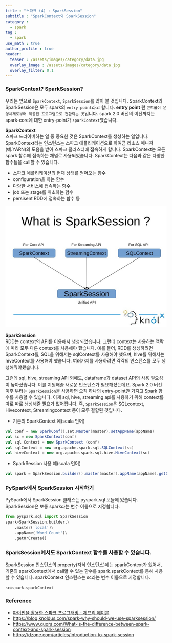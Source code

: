 ```yaml
---
title : "스파크 (4) : SparkSession"
subtitle : "SparkContext와 SparkSession"
category :
  - spark
tag :
  - spark
use_math : true
author_profile : true
header:
  teaser : /assets/images/category/data.jpg
  overlay_image : /assets/images/category/data.jpg
  overlay_filter: 0.1
---
```


### **SparkContext? SparkSession?**

우리는 앞으로 ``SparkContext``, ``SparkSession``를 많이 볼 것입니다. SparkContext와 SparkSession은 모두 spark의 ``entry point``라고 합니다. **entry point** 란 ``콘트롤이 운영체제로부터 제공된 프로그램으로 전환되는 곳``입니다. spark 2.0 버전의 이전까지는 spark-core에 대한 entry-point가 ``sparkContext``였습니다. 

**SparkContext**  
스파크 드라이버하는 일 중 중요한 것은 SparkContext를 생성하는 일입니다. SparkContext라는 인스턴스는 스파크 애플리케이션으로 하여금 리소스 매니저(예.YARN)의 도움을 받아 스파크 클러스터에 접속하게 합니다. SparkContext는 모든 spark 함수에 접속하는 채널로 사용되었습니다.  SparkContext는 다음과 같은 다양한 함수들을 call할 수 있습니다.

- 스파크 애플리케이션의 현재 상태를 얻어오는 함수  
- configuration을 하는 함수
- 다양한 서비스에 접속하는 함수  
- job 또는 stage를 취소하는 함수 
- persisent RDD에 접속하는 함수 등

<img src='../assets/img/spark/scandss.jpg'>


**SparkSession**  
RDD는 context의 API를 이용해서 생성되었습니다. 그런데 context는 사용하는 맥락에 따라 모두 다른 context를 사용해야 했습니다. 예를 들어, RDD를 생성하려면 SparkContext를, SQL을 위해서는 sqlContext를 사용해야 했으며, hive를 위해서는 hiveContext를 사용해야 했습니다. 여러가지를 사용하려면 각각의 인스턴스를 모두 생성해줘야했습니다. 

그런데 sql, hive, streaming API 외에도, dataframe과 dataset API의 사용 필요성이 높아졌습니다. 이를 지원해줄 새로운 인스턴스가 필요해졌는데요. Spark 2.0 버전 이후 부터는 ``SparkSession``을 사용하면 오직 하나의 entry-point만 가지고 Spark 함수를 사용할 수 있습니다. 이제 sql, hive, streaming api를 사용하기 위해 context를 따로 따로 생성해줄 필요가 없어집니다. 즉, ``SparkSession``은 SQLcontext, Hivecontext, Streamingcontext 등이 모두 결합된 것입니다. 

- 기존의 SparkContext 예(scala 언어)
```scala
val conf = new SparkConf().set.Master(master).setAppName(appName)
val sc = new SparkContext(conf)
val sql Context = new SparkContext (conf)
val sqlContext = new org.apache.spark.sql.SQLContext(sc)
val hiveContext = new org.apache.spark.sql.hive.HiveContext(sc)
```

- SparkSession 사용 예(scala 언어)
```scala
val spark = SparkSession.builder().master(master).appName(appName).getOrCreate()
```

### **PySpark에서 SparkSession 시작하기**

PySpark에서 SparkSession 클래스는 pyspark.sql 모듈에 있습니다. SparkSession은 보통 spark라는 변수 이름으로 지정합니다.

```python
from pyspark.sql import SparkSession
spark=SparkSession.builder.\
    .master('local')\
    .appName('Word Count')\
    .getOrCreate()
```

### **SparkSession에서도 SparkContext 함수를 사용할 수 있습니다.** 

SparkSession 인스턴스의 property(자식 인스턴스)에는 sparkContext가 있어서, 기존의 sparkContext에서 call할 수 있는 함수를 spark.sparkContext를 통해 사용할 수 있습니다. sparkContext 인스턴스는 sc라는 변수 이름으로 지정합니다.

```python
sc=spark.sparkContext
```







### Reference
- <a href="#"> 파이썬을 활용한 스파크 프로그래밍 - 제프리 에이븐 </a>
- https://blog.knoldus.com/spark-why-should-we-use-sparksession/ 
- https://www.quora.com/What-is-the-difference-between-spark-context-and-spark-session 
- https://dzone.com/articles/introduction-to-spark-session 
